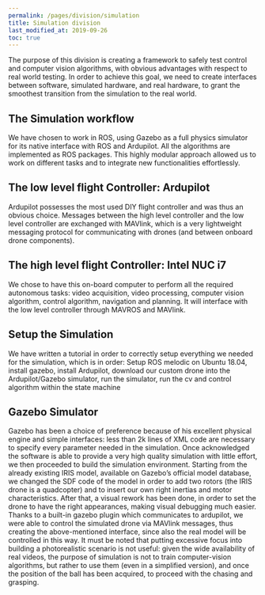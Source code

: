 ```yaml
---
permalink: /pages/division/simulation
title: Simulation division
last_modified_at: 2019-09-26
toc: true
---
```


The  purpose of this division is creating a framework to safely test control and
computer vision algorithms, with obvious advantages with respect to real world testing. In order to achieve this goal, we need to create interfaces between software, simulated hardware, and real hardware, to grant the smoothest transition from the simulation to the real world.

## The Simulation workflow
We have chosen to work in ROS, using Gazebo as a full physics simulator for its native interface with ROS and Ardupilot. All the algorithms are implemented as ROS packages. This highly modular approach allowed us to work on different tasks and to integrate new functionalities effortlessly.

## The low level flight Controller: Ardupilot
Ardupilot possesses the most used DIY flight controller and was thus an obvious choice. Messages between the high level controller and the low level controller are exchanged with MAVlink, which is a very lightweight messaging protocol for communicating with drones (and between onboard drone components).

## The high level flight Controller: Intel NUC i7
We chose to have this on-board computer to perform all the required autonomous tasks:  video acquisition, video processing, computer vision algorithm, control algorithm, navigation and planning. It will interface with the low level controller through MAVROS and MAVlink.

## Setup the Simulation
We have written a tutorial in order to correctly setup everything we needed for the  simulation, which is in order: Setup ROS melodic on Ubuntu 18.04, install gazebo, install Ardupilot, download our custom drone into the Ardupilot/Gazebo simulator, run the simulator, run the cv and control algorithm within the state machine

## Gazebo Simulator
Gazebo has been a choice of preference because of his excellent physical engine and simple interfaces: less than 2k lines of XML code are necessary to specify every parameter needed in the simulation. Once acknowledged the software is able to provide a very high quality simulation with little effort, we then proceeded to build the simulation environment. Starting from the already existing IRIS model, available on Gazebo’s official model database, we changed the SDF code of the model in order to add two rotors (the IRIS drone is a quadcopter) and to insert our own right inertias and
motor  characteristics. After that, a visual rework has been done, in order to set  the drone to have the right appearances, making visual debugging much easier. Thanks  to a built-in gazebo plugin which communicates to ardupilot, we were able to control the simulated drone via MAVlink messages, thus creating the above-mentioned interface, since also the real model will be controlled in this way.  It must be noted that putting excessive focus into building a photorealistic scenario is not useful: given the wide availability of real videos, the purpose of simulation is not to train
computer-vision  algorithms,  but  rather  to  use  them  (even  in  a  simplified  version), and once the position of the ball has been acquired, to proceed with the chasing and grasping.




